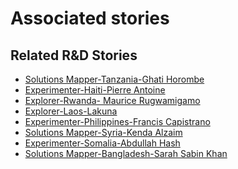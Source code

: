 # Associated stories

<!-- !!DO NOT REMOVE!! start autogenerated hyperlinks -->
## Related R&D Stories
- [Solutions Mapper\-Tanzania\-Ghati Horombe](/RnD-Archive/stories/?doc=SolutionMappers_TZA)
- [Experimenter\-Haiti\-Pierre Antoine](/RnD-Archive/stories/?doc=Experimenters_HTI)
- [Explorer\-Rwanda\- Maurice Rugwamigamo](/RnD-Archive/stories/?doc=Explorers_RWA)
- [Explorer\-Laos\-Lakuna](/RnD-Archive/stories/?doc=Explorers_LAO)
- [Experimenter\-Philippines\-Francis Capistrano](/RnD-Archive/stories/?doc=Experimenters_PHL)
- [Solutions Mapper\-Syria\-Kenda Alzaim](/RnD-Archive/stories/?doc=SolutionMappers_SYR)
- [Experimenter\-Somalia\-Abdullah Hash ](/RnD-Archive/stories/?doc=Experimenters_SOM)
- [Solutions Mapper\-Bangladesh\-Sarah Sabin Khan](/RnD-Archive/stories/?doc=SolutionMappers_BGD)
<!-- !!DO NOT REMOVE!! end autogenerated hyperlinks -->